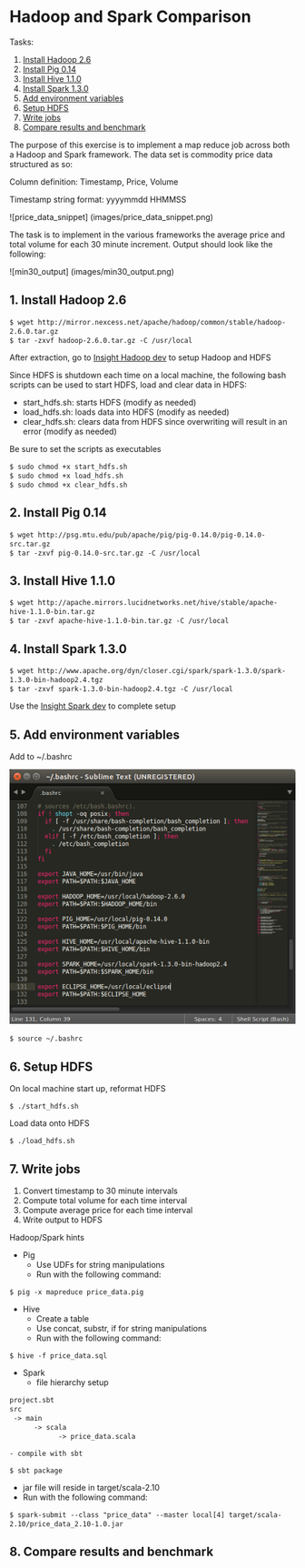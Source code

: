 # Hadoop and Spark Comparison

Tasks:

1. [Install Hadoop 2.6](README.md#1-install-hadoop-26)
2. [Install Pig 0.14](README.md#2-install-pig-014)
3. [Install Hive 1.1.0](README.md#3-install-hive-110)
4. [Install Spark 1.3.0](README.md#4-install-spark-130)
5. [Add environment variables](README.md#5-add-environment-variables)
6. [Setup HDFS](README.md#6-setup-hdfs)
7. [Write jobs](README.md#7-write-jobs)
8. [Compare results and benchmark](README.md#8-compare-results-and-benchmark)

The purpose of this exercise is to implement a map reduce job across both a Hadoop and Spark framework. The data set is commodity price data structured as so:

Column definition: Timestamp, Price, Volume

Timestamp string format: yyyymmdd HHMMSS

![price_data_snippet] (images/price_data_snippet.png)

The task is to implement in the various frameworks the average price and total volume for each 30 minute increment. Output should look like the following:

![min30_output] (images/min30_output.png)

## 1. Install Hadoop 2.6
    
    $ wget http://mirror.nexcess.net/apache/hadoop/common/stable/hadoop-2.6.0.tar.gz
    $ tar -zxvf hadoop-2.6.0.tar.gz -C /usr/local
    
After extraction, go to [Insight Hadoop dev](https://sites.google.com/a/insightdatascience.com/dataengineering/devsetups/hadoop) to setup Hadoop and HDFS

Since HDFS is shutdown each time on a local machine, the following bash scripts can be used to start HDFS, load and clear data in HDFS:

- start_hdfs.sh: starts HDFS (modify as needed)
- load_hdfs.sh: loads data into HDFS (modify as needed)
- clear_hdfs.sh: clears data from HDFS since overwriting will result in an error (modify as needed)

Be sure to set the scripts as executables

    $ sudo chmod +x start_hdfs.sh
    $ sudo chmod +x load_hdfs.sh
    $ sudo chmod +x clear_hdfs.sh

## 2. Install Pig 0.14

    $ wget http://psg.mtu.edu/pub/apache/pig/pig-0.14.0/pig-0.14.0-src.tar.gz 
    $ tar -zxvf pig-0.14.0-src.tar.gz -C /usr/local

## 3. Install Hive 1.1.0

    $ wget http://apache.mirrors.lucidnetworks.net/hive/stable/apache-hive-1.1.0-bin.tar.gz
    $ tar -zxvf apache-hive-1.1.0-bin.tar.gz -C /usr/local

## 4. Install Spark 1.3.0

    $ wget http://www.apache.org/dyn/closer.cgi/spark/spark-1.3.0/spark-1.3.0-bin-hadoop2.4.tgz
    $ tar -zxvf spark-1.3.0-bin-hadoop2.4.tgz -C /usr/local

Use the [Insight Spark dev](https://sites.google.com/a/insightdatascience.com/dataengineering/devsetups/spark-dev) to complete setup

## 5. Add environment variables
Add to ~/.bashrc

![bashrc](images/bashrc.png)

    $ source ~/.bashrc

## 6. Setup HDFS

On local machine start up, reformat HDFS

    $ ./start_hdfs.sh
    
Load data onto HDFS

    $ ./load_hdfs.sh
    
## 7. Write jobs
1. Convert timestamp to 30 minute intervals
2. Compute total volume for each time interval
3. Compute average price for each time interval
4. Write output to HDFS

Hadoop/Spark hints
- Pig
  - Use UDFs for string manipulations
  - Run with the following command:
```
$ pig -x mapreduce price_data.pig
```

- Hive
  - Create a table
  - Use concat, substr, if for string manipulations
  - Run with the following command:
```
$ hive -f price_data.sql
```

- Spark
  - file hierarchy setup
```
project.sbt
src
 -> main
      -> scala
            -> price_data.scala
```
    - compile with sbt
```
$ sbt package
```

  - jar file will reside in target/scala-2.10
  - Run with the following command:
```
$ spark-submit --class "price_data" --master local[4] target/scala-2.10/price_data_2.10-1.0.jar
```

## 8. Compare results and benchmark
